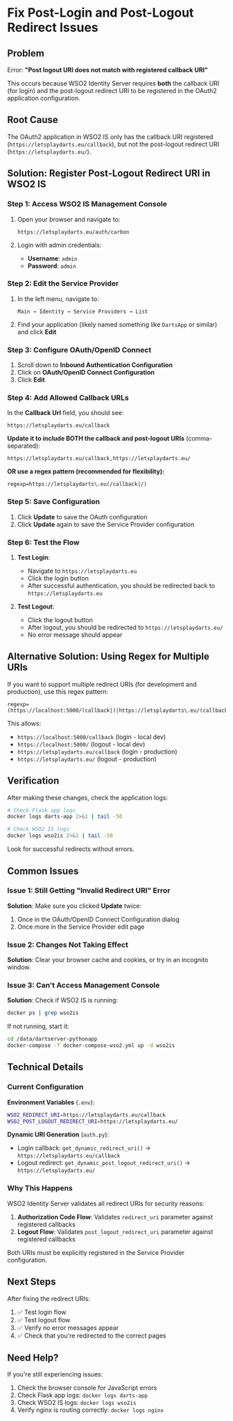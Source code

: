 # Fix Post-Login and Post-Logout Redirect Issues

## Problem
Error: **"Post logout URI does not match with registered callback URI"**

This occurs because WSO2 Identity Server requires **both** the callback URI (for login) and the post-logout redirect URI to be registered in the OAuth2 application configuration.

## Root Cause
The OAuth2 application in WSO2 IS only has the callback URI registered (`https://letsplaydarts.eu/callback`), but not the post-logout redirect URI (`https://letsplaydarts.eu/`).

## Solution: Register Post-Logout Redirect URI in WSO2 IS

### Step 1: Access WSO2 IS Management Console

1. Open your browser and navigate to:
   ```
   https://letsplaydarts.eu/auth/carbon
   ```

2. Login with admin credentials:
   - **Username**: `admin`
   - **Password**: `admin`

### Step 2: Edit the Service Provider

1. In the left menu, navigate to:
   ```
   Main → Identity → Service Providers → List
   ```

2. Find your application (likely named something like `DartsApp` or similar) and click **Edit**

### Step 3: Configure OAuth/OpenID Connect

1. Scroll down to **Inbound Authentication Configuration**
2. Click on **OAuth/OpenID Connect Configuration**
3. Click **Edit**

### Step 4: Add Allowed Callback URLs

In the **Callback Url** field, you should see:
```
https://letsplaydarts.eu/callback
```

**Update it to include BOTH the callback and post-logout URIs** (comma-separated):
```
https://letsplaydarts.eu/callback,https://letsplaydarts.eu/
```

**OR use a regex pattern (recommended for flexibility):**
```
regexp=https://letsplaydarts\.eu(/callback|/)
```

### Step 5: Save Configuration

1. Click **Update** to save the OAuth configuration
2. Click **Update** again to save the Service Provider configuration

### Step 6: Test the Flow

1. **Test Login**:
   - Navigate to `https://letsplaydarts.eu`
   - Click the login button
   - After successful authentication, you should be redirected back to `https://letsplaydarts.eu`

2. **Test Logout**:
   - Click the logout button
   - After logout, you should be redirected to `https://letsplaydarts.eu/`
   - No error message should appear

## Alternative Solution: Using Regex for Multiple URIs

If you want to support multiple redirect URIs (for development and production), use this regex pattern:

```
regexp=(https://localhost:5000/(callback|)|https://letsplaydarts\.eu/(callback|))
```

This allows:
- `https://localhost:5000/callback` (login - local dev)
- `https://localhost:5000/` (logout - local dev)
- `https://letsplaydarts.eu/callback` (login - production)
- `https://letsplaydarts.eu/` (logout - production)

## Verification

After making these changes, check the application logs:

```bash
# Check Flask app logs
docker logs darts-app 2>&1 | tail -50

# Check WSO2 IS logs
docker logs wso2is 2>&1 | tail -50
```

Look for successful redirects without errors.

## Common Issues

### Issue 1: Still Getting "Invalid Redirect URI" Error

**Solution**: Make sure you clicked **Update** twice:
1. Once in the OAuth/OpenID Connect Configuration dialog
2. Once more in the Service Provider edit page

### Issue 2: Changes Not Taking Effect

**Solution**: Clear your browser cache and cookies, or try in an incognito window.

### Issue 3: Can't Access Management Console

**Solution**: Check if WSO2 IS is running:
```bash
docker ps | grep wso2is
```

If not running, start it:
```bash
cd /data/dartserver-pythonapp
docker-compose -f docker-compose-wso2.yml up -d wso2is
```

## Technical Details

### Current Configuration

**Environment Variables** (`.env`):
```bash
WSO2_REDIRECT_URI=https://letsplaydarts.eu/callback
WSO2_POST_LOGOUT_REDIRECT_URI=https://letsplaydarts.eu/
```

**Dynamic URI Generation** (`auth.py`):
- Login callback: `get_dynamic_redirect_uri()` → `https://letsplaydarts.eu/callback`
- Logout redirect: `get_dynamic_post_logout_redirect_uri()` → `https://letsplaydarts.eu/`

### Why This Happens

WSO2 Identity Server validates all redirect URIs for security reasons:
1. **Authorization Code Flow**: Validates `redirect_uri` parameter against registered callbacks
2. **Logout Flow**: Validates `post_logout_redirect_uri` parameter against registered callbacks

Both URIs must be explicitly registered in the Service Provider configuration.

## Next Steps

After fixing the redirect URIs:
1. ✅ Test login flow
2. ✅ Test logout flow
3. ✅ Verify no error messages appear
4. ✅ Check that you're redirected to the correct pages

## Need Help?

If you're still experiencing issues:
1. Check the browser console for JavaScript errors
2. Check Flask app logs: `docker logs darts-app`
3. Check WSO2 IS logs: `docker logs wso2is`
4. Verify nginx is routing correctly: `docker logs nginx`